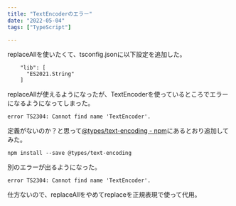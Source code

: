 ```yaml
---
title: "TextEncoderのエラー"
date: "2022-05-04"
tags: ["TypeScript"]

---
```


replaceAllを使いたくて、tsconfig.jsonに以下設定を追加した。
```
    "lib": [
      "ES2021.String"
    ]
```

replaceAllが使えるようになったが、TextEncoderを使っているところでエラーになるようになってしまった。
```
error TS2304: Cannot find name 'TextEncoder'.
```
定義がないのか？と思って[@types/text-encoding - npm](https://www.npmjs.com/package/@types/text-encoding)にあるとおり追加してみた。
```
npm install --save @types/text-encoding
```
別のエラーが出るようになった。
```
error TS2304: Cannot find name 'TextEncoder'.
```

仕方ないので、replaceAllをやめてreplaceを正規表現で使って代用。
